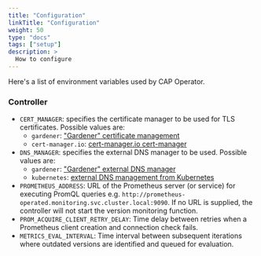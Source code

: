 ```yaml
---
title: "Configuration"
linkTitle: "Configuration"
weight: 50
type: "docs"
tags: ["setup"]
description: >
  How to configure
---
```


Here's a list of environment variables used by CAP Operator.

### Controller

- `CERT_MANAGER`: specifies the certificate manager to be used for TLS certificates. Possible values are:
  - `gardener`: ["Gardener" certificate management](https://github.com/gardener/cert-management)
  - `cert-manager.io`: [cert-manager.io cert-manager](https://github.com/cert-manager/cert-manager)
- `DNS_MANAGER`: specifies the external DNS manager to be used. Possible values are:
  - `gardener`: ["Gardener" external DNS manager](https://github.com/gardener/external-dns-management)
  - `kubernetes`: [external DNS management from Kubernetes](https://github.com/kubernetes-sigs/external-dns)
- `PROMETHEUS_ADDRESS`: URL of the Prometheus server (or service) for executing PromQL queries e.g. `http://prometheus-operated.monitoring.svc.cluster.local:9090`. If no URL is supplied, the controller will not start the version monitoring function.
- `PROM_ACQUIRE_CLIENT_RETRY_DELAY`: Time delay between retries when a Prometheus client creation and connection check fails.
- `METRICS_EVAL_INTERVAL`: Time interval between subsequent iterations where outdated versions are identified and queued for evaluation.